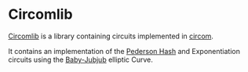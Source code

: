 # Circomlib

[Circomlib](https://github.com/iden3/circomlib) is a library containing circuits implemented in [circom](zksnarks/utilities/circom.md).

It contains an implementation of the [Pederson Hash](https://github.com/iden3/iden3-docs/blob/master/source/iden3_repos/research/publications/zkproof-standards-workshop-2/pedersen-hash/pedersen.rst) and Exponentiation circuits using the [Baby-Jubjub](https://github.com/iden3/iden3-docs/blob/master/source/iden3_repos/research/publications/zkproof-standards-workshop-2/baby-jubjub/baby-jubjub.rst) elliptic Curve.

